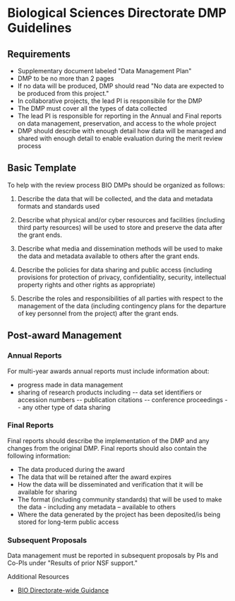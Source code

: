 # Biological Sciences Directorate DMP Guidelines 

## Requirements
- Supplementary document labeled "Data Management Plan" 
- DMP to be no more than 2 pages
- If no data will be produced, DMP should read "No data are expected to be produced from this project." 
- In collaborative projects, the lead PI is responsibile for the DMP
- The DMP must cover all the types of data collected 
- The lead PI is responsible for reporting in the Annual and Final reports on data management, preservation, and access to the whole project
- DMP should describe with enough detail how data will be managed and shared with enough detail to enable evaluation during the merit review process

## Basic Template 

To help with the review process BIO DMPs should be organized as follows:

1.  Describe the data that will be collected, and the data and metadata formats and standards used

2. Describe what physical and/or cyber resources and facilities (including third party resources) will be used to store and preserve the data after the grant ends. 

3. Describe what media and dissemination methods will be used to make the data and metadata available to others after the grant ends.

4. Describe the policies for data sharing and public access (including provisions for protection of privacy, confidentiality, security, intellectual property rights and other rights as appropriate)

5. Describe the roles and responsibilities of all parties with respect to the management of the data (including contingency plans for the departure of key personnel from the project) after the grant ends.

## Post-award Management

### Annual Reports 

For multi-year awards annual reports must include information about: 
- progress made in data management 
- sharing of research products including 
-- data set identifiers or accession numbers 
-- publication citations
-- conference proceedings
-- any other type of data sharing 

### Final Reports 

Final reports should describe the implementation of the DMP and any changes from the original DMP. Final reports should also contain the following information: 
- The data produced during the award
- The data that will be retained after the award expires 
- How the data will be disseminated and verification that it will be available for sharing 
- The format (including community standards) that will be used to make the data - including any metadata – available to others 
- Where the data generated by the project has been deposited/is being stored for long-term public access 

### Subsequent Proposals 

Data management must be reported in subsequent proposals by PIs and Co-PIs under "Results of prior NSF support."

Additional Resources 
- [BIO Directorate-wide Guidance](http://www.nsf.gov/bio/pubs/BIODMP061511.pdf)
